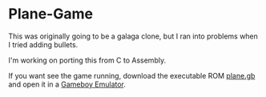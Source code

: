 # Plane-Game
This was originally going to be a galaga clone, but I ran into problems when I tried adding bullets.

I'm working on porting this from C to Assembly.

If you want see the game running, download the executable ROM [plane.gb](https://github.com/mattwylder/Plane-Game/blob/master/plane.gb?raw=true) and open it in a [Gameboy Emulator](https://sourceforge.net/projects/vba/).

